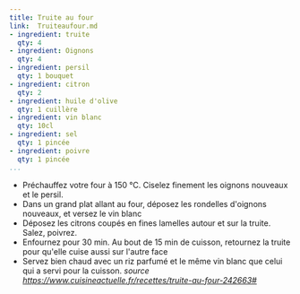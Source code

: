 ```yaml
---
title: Truite au four
link:  Truiteaufour.md
- ingredient: truite
  qty: 4
- ingredient: Oignons
  qty: 4
- ingredient: persil
  qty: 1 bouquet
- ingredient: citron
  qty: 2
- ingredient: huile d'olive
  qty: 1 cuillère
- ingredient: vin blanc
  qty: 10cl
- ingredient: sel
  qty: 1 pincée
- ingredient: poivre
  qty: 1 pincée
...
```

* Préchauffez votre four à 150 °C. Ciselez finement les oignons nouveaux et le persil.
* Dans un grand plat allant au four, déposez les rondelles d'oignons nouveaux, et versez le vin blanc
* Déposez les citrons coupés en fines lamelles autour et sur la truite. Salez, poivrez.
* Enfournez pour 30 min. Au bout de 15 min de cuisson, retournez la truite pour qu'elle cuise aussi sur l'autre face
* Servez bien chaud avec un riz parfumé et le même vin blanc que celui qui a servi pour la cuisson.
<i> source  https://www.cuisineactuelle.fr/recettes/truite-au-four-242663#</i>
